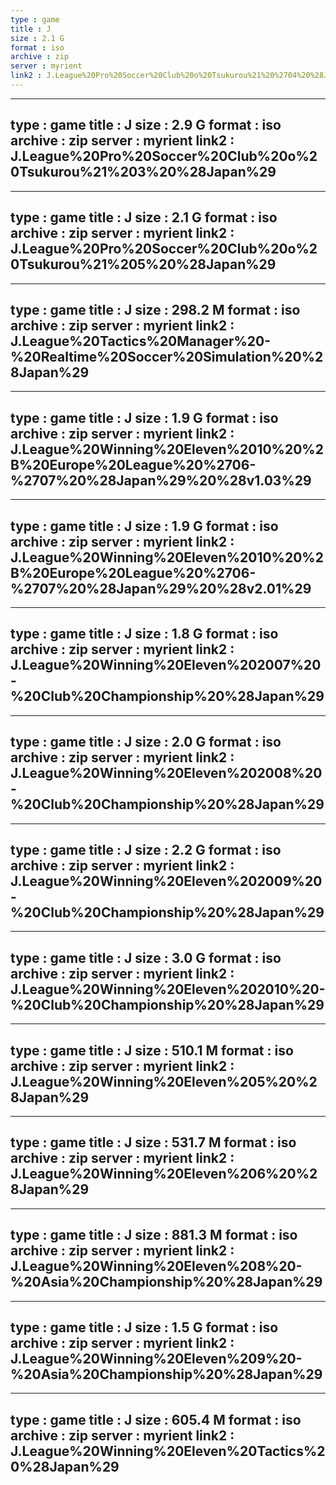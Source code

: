 ```yaml
---
type : game
title : J
size : 2.1 G
format : iso
archive : zip
server : myrient
link2 : J.League%20Pro%20Soccer%20Club%20o%20Tsukurou%21%20%2704%20%28Japan%29
---
```

---
type : game
title : J
size : 2.9 G
format : iso
archive : zip
server : myrient
link2 : J.League%20Pro%20Soccer%20Club%20o%20Tsukurou%21%203%20%28Japan%29
---
---
type : game
title : J
size : 2.1 G
format : iso
archive : zip
server : myrient
link2 : J.League%20Pro%20Soccer%20Club%20o%20Tsukurou%21%205%20%28Japan%29
---
---
type : game
title : J
size : 298.2 M
format : iso
archive : zip
server : myrient
link2 : J.League%20Tactics%20Manager%20-%20Realtime%20Soccer%20Simulation%20%28Japan%29
---
---
type : game
title : J
size : 1.9 G
format : iso
archive : zip
server : myrient
link2 : J.League%20Winning%20Eleven%2010%20%2B%20Europe%20League%20%2706-%2707%20%28Japan%29%20%28v1.03%29
---
---
type : game
title : J
size : 1.9 G
format : iso
archive : zip
server : myrient
link2 : J.League%20Winning%20Eleven%2010%20%2B%20Europe%20League%20%2706-%2707%20%28Japan%29%20%28v2.01%29
---
---
type : game
title : J
size : 1.8 G
format : iso
archive : zip
server : myrient
link2 : J.League%20Winning%20Eleven%202007%20-%20Club%20Championship%20%28Japan%29
---
---
type : game
title : J
size : 2.0 G
format : iso
archive : zip
server : myrient
link2 : J.League%20Winning%20Eleven%202008%20-%20Club%20Championship%20%28Japan%29
---
---
type : game
title : J
size : 2.2 G
format : iso
archive : zip
server : myrient
link2 : J.League%20Winning%20Eleven%202009%20-%20Club%20Championship%20%28Japan%29
---
---
type : game
title : J
size : 3.0 G
format : iso
archive : zip
server : myrient
link2 : J.League%20Winning%20Eleven%202010%20-%20Club%20Championship%20%28Japan%29
---
---
type : game
title : J
size : 510.1 M
format : iso
archive : zip
server : myrient
link2 : J.League%20Winning%20Eleven%205%20%28Japan%29
---
---
type : game
title : J
size : 531.7 M
format : iso
archive : zip
server : myrient
link2 : J.League%20Winning%20Eleven%206%20%28Japan%29
---
---
type : game
title : J
size : 881.3 M
format : iso
archive : zip
server : myrient
link2 : J.League%20Winning%20Eleven%208%20-%20Asia%20Championship%20%28Japan%29
---
---
type : game
title : J
size : 1.5 G
format : iso
archive : zip
server : myrient
link2 : J.League%20Winning%20Eleven%209%20-%20Asia%20Championship%20%28Japan%29
---
---
type : game
title : J
size : 605.4 M
format : iso
archive : zip
server : myrient
link2 : J.League%20Winning%20Eleven%20Tactics%20%28Japan%29
---
